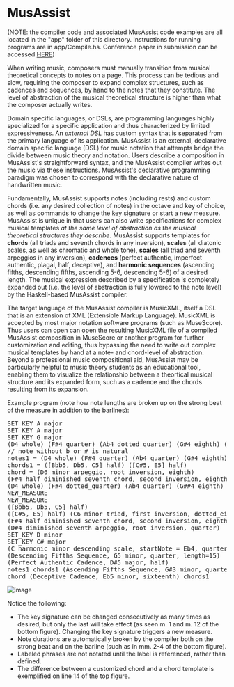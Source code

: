 # MusAssist

(NOTE: the compiler code and associated MusAssist code examples are all located in the "app" folder of this directory. Instructions for running programs are in app/Compile.hs. Conference paper in submission can be accessed <a href="https://github.com/ilanashapiro/MusAssist/blob/main/2021_ICMC_Paper_Templates/ICMC_2021_LaTeX_Template/icmc2021template.pdf">HERE</a>)

When writing music, composers must manually transition from musical theoretical concepts to notes on a page.
This process can be tedious and slow, requiring the composer to expand complex structures, such as cadences and sequences,
by hand to the notes that they constitute. The level of abstraction of the musical theoretical structure is 
higher than what the composer actually writes. 

Domain specific languages, or DSLs, 
are programming languages highly specialized for a specific application and thus characterized by limited expressiveness.
An $external$ $DSL$ has custom syntax that is separated from the primary language of its application. 
MusAssist is an external, declarative domain specific language (DSL) for music notation that attempts bridge the divide between
music theory and notation. Users describe a composition in MusAssist's straightforward syntax, and 
the MusAssist compiler writes out the music via these instructions. MusAssist's declarative programming 
paradigm was chosen to correspond with the declarative nature of handwritten music. 

Fundamentally, MusAssist supports notes (including rests) and custom chords (i.e. any desired collection of notes)
in the octave and key of choice, as well as commands to change the key signature or start a new measure.
 MusAssist is unique in that users can also write specifications for complex musical templates <em>at the same level of abstraction
as the musical theoretical structures they describe</em>. MusAssist supports templates for
<b>chords</b> (all triads and seventh chords in any inversion),
<b>scales</b> (all diatonic scales, as well as chromatic and whole tone),
<b>scales</b> (all triad and seventh arpeggios in any inversion),
<b>cadences</b> (perfect authentic, imperfect authentic, plagal, half, deceptive), and 
<b>harmonic sequences</b> (ascending
fifths, descending fifths, ascending 5-6, descending 5-6) of a desired length. The musical expression 
described by a specification is completely expanded out (i.e. the level of abstraction is
fully lowered to the note level) by the Haskell-based MusAssist compiler.

The target language of the MusAssist compiler is MusicXML, itself a DSL that is an extension of
XML (Extensible Markup Language). MusicXML is accepted by most major notation software programs (such as MuseScore). 
Thus users can open can open the resulting MusicXML file of a compiled MusAssist composition in MuseScore or another
program for further customization and editing, thus bypassing the need to write out complex musical templates by hand at a 
note- and chord-level of abstraction. Beyond a professional music compositional aid, MusAssist may be particularly 
helpful to music theory students as an educational tool, enabling them to visualize the relationship between a theortical musical structure 
and its expanded form, such as a cadence and the chords resulting from its expansion.

Example program (note how note lengths are broken up on the strong beat of the measure in addition to the barlines):
<pre>
SET_KEY A major
SET_KEY A major
SET_KEY G major
(D4 whole) (F#4 quarter) (Ab4 dotted_quarter) (G#4 eighth) (rest sixteenth)
// note without b or # is natural
notes1 = (D4 whole) (F#4 quarter) (Ab4 quarter) (G#4 eighth) (rest whole)  
chords1 = ([Bbb5, Db5, C5] half) ([C#5, E5] half) 
chord = (D6 minor arpeggio, root inversion, eighth) 
(F#4 half diminished seventh chord, second inversion, eighth)
(D4 whole) (F#4 dotted_quarter) (Ab4 quarter) (G##4 eighth) (rest sixteenth) 
NEW_MEASURE
NEW_MEASURE
([Bbb5, Db5, C5] half) 
([C#5, E5] half) (C6 minor triad, first inversion, dotted_eighth) 
(F#4 half diminished seventh chord, second inversion, eighth) 
(D#4 diminished seventh arpeggio, root inversion, quarter)
SET_KEY D minor
SET_KEY C# major
(C harmonic minor descending scale, startNote = Eb4, quarter, length=10)
(Descending Fifths Sequence, G5 minor, quarter, length=15) 
(Perfect Authentic Cadence, D#5 major, half)
notes1 chords1 (Ascending Fifths Sequence, G#3 minor, quarter, length=5) 
chord (Deceptive Cadence, Eb5 minor, sixteenth) chords1
</pre>

![image](https://user-images.githubusercontent.com/28958079/202308303-2c0ef145-49a1-4bdf-acba-ec94817bd3f2.png)

Notice the following:
<ul>
  <li>The key signature can be changed consecutively as many times as desired, but only the last will take effect (as seen m. 1 and m. 12 of the bottom figure). Changing the key signature triggers a new measure.</li>
  <li>Note durations are automatically broken by the compiler both on the strong beat and on the barline (such as in mm. 2-4 of the bottom figure).</li>
  <li>Labeled phrases are not notated until the label is referenced, rather than defined.</li>
  <li>The difference between a customized chord and a chord template is exemplified on line 14 of the top figure.</li>
</ul>
